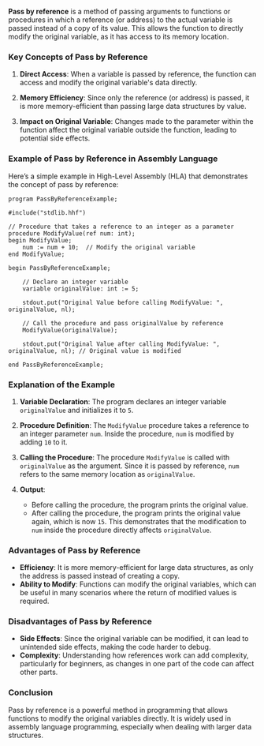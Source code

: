**Pass by reference** is a method of passing arguments to functions or procedures in which a reference (or address) to the actual variable is passed instead of a copy of its value. This allows the function to directly modify the original variable, as it has access to its memory location.

### Key Concepts of Pass by Reference

1. **Direct Access**: When a variable is passed by reference, the function can access and modify the original variable's data directly.

2. **Memory Efficiency**: Since only the reference (or address) is passed, it is more memory-efficient than passing large data structures by value.

3. **Impact on Original Variable**: Changes made to the parameter within the function affect the original variable outside the function, leading to potential side effects.

### Example of Pass by Reference in Assembly Language

Here’s a simple example in High-Level Assembly (HLA) that demonstrates the concept of pass by reference:

```assembly
program PassByReferenceExample;

#include("stdlib.hhf")

// Procedure that takes a reference to an integer as a parameter
procedure ModifyValue(ref num: int);
begin ModifyValue;
    num := num + 10;  // Modify the original variable
end ModifyValue;

begin PassByReferenceExample;

    // Declare an integer variable
    variable originalValue: int := 5;

    stdout.put("Original Value before calling ModifyValue: ", originalValue, nl);

    // Call the procedure and pass originalValue by reference
    ModifyValue(originalValue);

    stdout.put("Original Value after calling ModifyValue: ", originalValue, nl); // Original value is modified

end PassByReferenceExample;
```

### Explanation of the Example

1. **Variable Declaration**: The program declares an integer variable `originalValue` and initializes it to `5`.

2. **Procedure Definition**: The `ModifyValue` procedure takes a reference to an integer parameter `num`. Inside the procedure, `num` is modified by adding `10` to it.

3. **Calling the Procedure**: The procedure `ModifyValue` is called with `originalValue` as the argument. Since it is passed by reference, `num` refers to the same memory location as `originalValue`.

4. **Output**:
   - Before calling the procedure, the program prints the original value.
   - After calling the procedure, the program prints the original value again, which is now `15`. This demonstrates that the modification to `num` inside the procedure directly affects `originalValue`.

### Advantages of Pass by Reference

- **Efficiency**: It is more memory-efficient for large data structures, as only the address is passed instead of creating a copy.
- **Ability to Modify**: Functions can modify the original variables, which can be useful in many scenarios where the return of modified values is required.

### Disadvantages of Pass by Reference

- **Side Effects**: Since the original variable can be modified, it can lead to unintended side effects, making the code harder to debug.
- **Complexity**: Understanding how references work can add complexity, particularly for beginners, as changes in one part of the code can affect other parts.

### Conclusion

Pass by reference is a powerful method in programming that allows functions to modify the original variables directly. It is widely used in assembly language programming, especially when dealing with larger data structures.
